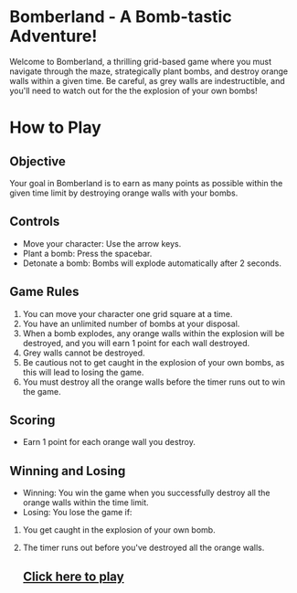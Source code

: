 # Bomberland - A Bomb-tastic Adventure!
Welcome to Bomberland, a thrilling grid-based game where you must navigate through the maze, strategically plant bombs, and destroy orange walls within a given time. Be careful, as grey walls are indestructible, and you'll need to watch out for the 
the explosion of your own bombs!
# How to Play
## Objective
Your goal in Bomberland is to earn as many points as possible within the given time limit by destroying orange walls with your bombs.
## Controls
- Move your character: Use the arrow keys.
- Plant a bomb: Press the spacebar.
- Detonate a bomb: Bombs will explode automatically after 2 seconds.
## Game Rules
1.	You can move your character one grid square at a time.
2.	You have an unlimited number of bombs at your disposal.
3.	When a bomb explodes, any orange walls within the explosion will be destroyed, and you will earn 1 point for each wall destroyed.
4.	Grey walls cannot be destroyed.
5.	Be cautious not to get caught in the explosion of your own bombs, as this will lead to losing the game.
6.	You must destroy all the orange walls before the timer runs out to win the game.
## Scoring
- Earn 1 point for each orange wall you destroy.
## Winning and Losing
- Winning: You win the game when you successfully destroy all the orange walls within the time limit.
- Losing: You lose the game if:
1. You get caught in the explosion of your own bomb.
2. The timer runs out before you've destroyed all the orange walls.

   ## [Click here to play](https://victor78600.github.io/Bomberland/)
